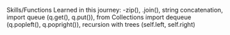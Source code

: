 Skills/Functions Learned in this journey:
-zip(), .join(), string concatenation, import queue (q.get(), q.put()), from Collections import dequeue (q.popleft(), q.popright()), recursion with trees (self.left, self.right)
